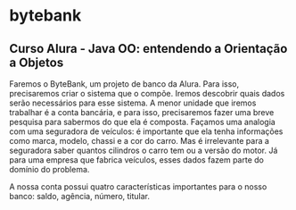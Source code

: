 # bytebank
Curso Alura - Java OO: entendendo a Orientação a Objetos
----------------------------------------------------------

Faremos o ByteBank, um projeto de banco da Alura. Para isso, precisaremos criar o sistema que o compõe. Iremos descobrir quais dados serão necessários para esse 
sistema.
A menor unidade que iremos trabalhar é a conta bancária, e para isso, precisaremos fazer uma breve pesquisa para sabermos do que ela é composta.
Façamos uma analogia com uma seguradora de veículos: é importante que ela tenha informações como marca, modelo, chassi e a cor do carro. Mas é irrelevante para 
a seguradora saber quantos cilindros o carro tem ou a versão do motor. Já para uma empresa que fabrica veículos, esses dados fazem parte do domínio do problema.

A nossa conta possui quatro características importantes para o nosso banco: saldo, agência, número, titular.
